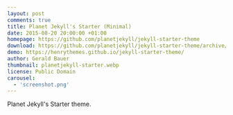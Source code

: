 ```yaml
---
layout: post
comments: true
title: Planet Jekyll's Starter (Minimal)
date: 2015-08-20 20:00:00 +01:00
homepage: https://github.com/planetjekyll/jekyll-starter-theme
download: https://github.com/planetjekyll/jekyll-starter-theme/archive/gh-pages.zip
demo: https://henrythemes.github.io/jekyll-starter-theme/
author: Gerald Bauer
thumbnail: planetjekyll-starter.webp
license: Public Domain
carousel:
  - 'screenshot.png'
---
```


Planet Jekyll's Starter theme.

